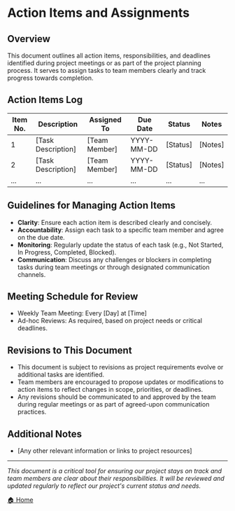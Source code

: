# Action Items and Assignments

## Overview
This document outlines all action items, responsibilities, and deadlines identified during project meetings or as part of the project planning process. It serves to assign tasks to team members clearly and track progress towards completion.

## Action Items Log

| Item No. | Description                                       | Assigned To    | Due Date   | Status   | Notes    |
|----------|---------------------------------------------------|----------------|------------|----------|----------|
| 1        | [Task Description]                                | [Team Member]  | YYYY-MM-DD | [Status] | [Notes]  |
| 2        | [Task Description]                                | [Team Member]  | YYYY-MM-DD | [Status] | [Notes]  |
| ...      | ...                                               | ...            | ...        | ...      | ...      |

## Guidelines for Managing Action Items
- **Clarity**: Ensure each action item is described clearly and concisely.
- **Accountability**: Assign each task to a specific team member and agree on the due date.
- **Monitoring**: Regularly update the status of each task (e.g., Not Started, In Progress, Completed, Blocked).
- **Communication**: Discuss any challenges or blockers in completing tasks during team meetings or through designated communication channels.

## Meeting Schedule for Review
- Weekly Team Meeting: Every [Day] at [Time]
- Ad-hoc Reviews: As required, based on project needs or critical deadlines.

## Revisions to This Document
- This document is subject to revisions as project requirements evolve or additional tasks are identified.
- Team members are encouraged to propose updates or modifications to action items to reflect changes in scope, priorities, or deadlines.
- Any revisions should be communicated to and approved by the team during regular meetings or as part of agreed-upon communication practices.

## Additional Notes
- [Any other relevant information or links to project resources]

---

*This document is a critical tool for ensuring our project stays on track and team members are clear about their responsibilities. It will be reviewed and updated regularly to reflect our project's current status and needs.*


[🏠 Home](../README.md)
